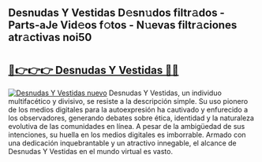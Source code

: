 ## Desnudas Y Vestidas D𝚎sn𝚞dos filtr𝚊dos - Parts-aJe Vid𝚎os f𝚘tos - N𝚞evas filtr𝚊ciones atr𝚊ctivas noi50

# <h2><a href="http://mb4qtw.tromn.icu/?c=Desnudas+Y+Vestidas">🔗👉👉👉 Desnudas Y Vestidas 🔗🔗</a></h2>

[![Desnudas Y Vestidas nuevo](https://i.imgur.com/pEAQMta.gif)](http://mb4qtw.tromn.icu/?c=Desnudas+Y+Vestidas)
Desnudas Y Vestidas, un individuo multifacético y divisivo, se resiste a la descripción simple. Su uso pionero de los medios digitales para la autoexpresión ha cautivado y enfurecido a los observadores, generando debates sobre ética, identidad y la naturaleza evolutiva de las comunidades en línea. A pesar de la ambigüedad de sus intenciones, su huella en los medios digitales es imborrable. Armado con una dedicación inquebrantable y un atractivo innegable, el alcance de Desnudas Y Vestidas en el mundo virtual es vasto.
